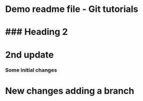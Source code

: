 # Demo readme file - Git tutorials
# ### Heading 2
# 2nd update

### Some initial changes

# New changes adding a branch

